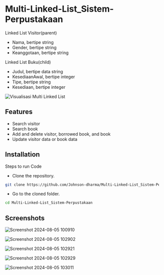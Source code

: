# Multi-Linked-List_Sistem-Perpustakaan

Linked List Visitor(parent)
- Nama, bertipe string 
- Gender, bertipe string
- Keanggotaan, bertipe string

Linked List Buku(child)
- Judul, bertipe data string 
- KesediaanAwal, bertipe integer
- Tipe, bertipe string 
- Kesediaan, bertipe integer 

![Visualisasi Multi Linked List](https://github.com/user-attachments/assets/0cb466e2-9e83-4807-8c0f-fac23268336c)


## Features

- Search visitor 
- Search book
- Add and delete visitor, borrowed book, and book
- Update visitor data or book data

## Installation
Steps to run Code

* Clone the repository.
```bash
git clone https://github.com/Johnson-dharma/Multi-Linked-List_Sistem-Perpustakaan.git
```
* Go to the cloned folder.
```bash
cd Multi-Linked-List_Sistem-Perpustakaan
```

## Screenshots

![Screenshot 2024-08-05 100910](https://github.com/user-attachments/assets/007c0087-d546-4d7e-a503-05eb5e307af0)

![Screenshot 2024-08-05 102902](https://github.com/user-attachments/assets/9b6896cc-34fa-479d-a5bf-9281e02121a4)

![Screenshot 2024-08-05 102921](https://github.com/user-attachments/assets/240bb1d9-3713-45e8-aa90-df2e3e2e6e65)

![Screenshot 2024-08-05 102929](https://github.com/user-attachments/assets/4d2d823c-5847-4e12-b1b3-8fa30fe61ec4)

![Screenshot 2024-08-05 103011](https://github.com/user-attachments/assets/cb2255bb-64cc-4e1b-a018-4f75106d7acb)
